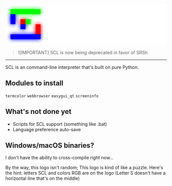 ![SCL Logo](scllogo.webp "SCL Logo")
> ![IMPORTANT]
> SCL is now being deprecated in favor of SRSh
-----
SCL is an command-line interpreter that's built on pure Python.

## Modules to install
`termcolor` `webbrowser` `easygui_qt` `screeninfo`

## What's not done yet
* Scripts for SCL support (something like .bat)
* Language preference auto-save

## Windows/macOS binaries?
I don't have the ability to cross-compile right now...

By the way, this logo isn't random; This logo is kind of like a puzzle.
Here's the hint: letters SCL and colors RGB are on the logo (Letter S doesn't have a horizontal line that's on the middle)
